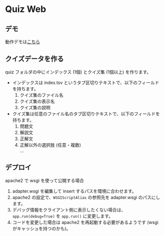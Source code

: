 # Quiz Web

## デモ

動作デモは[こちら](https://honmono.no-ip.biz/quiz_web/)

## クイズデータを作る

quiz フォルダの中にインデックス (1個) とクイズ集 (1個以上) を作ります。

- インデックスは index.tsv というタブ区切りテキストで、以下のフィールドを持ちます。
    1. クイズ集のファイル名
    1. クイズ集の表示名
    1. クイズ集の説明
- クイズ集は任意のファイル名のタブ区切りテキストで、以下のフィールドを持ちます。
    1. 問題文
    1. 解説文
    1. 正解文
    1. 正解以外の選択肢 (任意・複数)  
    ...

## デプロイ

apache2 で wsgi を使って公開する場合

1. adapter.wsgi を編集して insert するパスを環境に合わせます。
1. apache2 の設定で、`WSGIScriptAlias` の参照先を adapter.wsgi のパスにします。
1. デバッグ情報をクライアント側に表示したくない場合は、`app.run(debug=True)` を `app.run()` に変更します。
1. コードを変更した場合は apache2 を再起動する必要があるようです (wsgi がキャッシュを持つのかも)。
